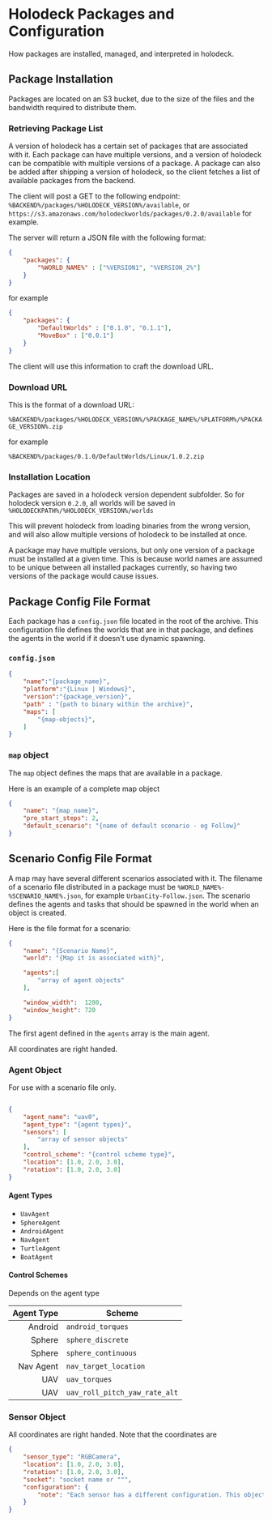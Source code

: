 # Holodeck Packages and Configuration
How packages are installed, managed, and interpreted in holodeck.

## Package Installation

Packages are located on an S3 bucket, due to the size of the files and the 
bandwidth required to distribute them. 

### Retrieving Package List
A version of holodeck has a certain set of packages that are associated with it. 
Each package can have multiple versions, and a version of holodeck can be 
compatible with multiple versions of a package. A package can also be added
after shipping a version of holodeck, so the client fetches a list of available
packages from the backend.

The client will post a GET to the following endpoint:
`%BACKEND%/packages/%HOLODECK_VERSION%/available`, or
`https://s3.amazonaws.com/holodeckworlds/packages/0.2.0/available` for example.

The server will return a JSON file with the following format:

```json
{
    "packages": {
        "%WORLD_NAME%" : ["%VERSION1", "%VERSION_2%"]
    }
}
```

for example

```json
{
    "packages": {
        "DefaultWorlds" : ["0.1.0", "0.1.1"],
        "MoveBox" : ["0.0.1"]
    }
}
```

The client will use this information to craft the download URL.

### Download URL

This is the format of a download URL:

`%BACKEND%/packages/%HOLODECK_VERSION%/%PACKAGE_NAME%/%PLATFORM%/%PACKAGE_VERSION%.zip`

for example

`%BACKEND%/packages/0.1.0/DefaultWorlds/Linux/1.0.2.zip`

### Installation Location

Packages are saved in a holodeck version dependent subfolder. So for holodeck 
version `0.2.0`, all worlds will be saved in
`%HOLODECKPATH%/%HOLODECK_VERSION%/worlds`

This will prevent holodeck from loading binaries from the wrong version, and 
will also allow multiple versions of holodeck to be installed at once.

A package may have multiple versions, but only one version of a package must 
be installed at a given time. This is because world names are assumed to be
unique between all installed packages currently, so having two versions of 
the package would cause issues.

## Package Config File Format

Each package has a `config.json` file located in the root of the archive. This 
configuration file defines the worlds that are in that package, and defines the
 agents in the world if it doesn't use dynamic spawning.

### `config.json`
```json
{  
    "name":"{package_name}",
    "platform":"{Linux | Windows}",
    "version":"{package_version}",
    "path" : "{path to binary within the archive}",
    "maps": [  
        "{map-objects}",
    ]
}
```

### `map` object
The `map` object defines the maps that are available in a package. 

Here is an example of a complete map object

```json
{  
    "name": "{map_name}",
    "pre_start_steps": 2,
    "default_scenario": "{name of default scenario - eg Follow}"
}
```

## Scenario Config File Format

A map may have several different scenarios associated with it. The filename of 
a scenario file distributed in a package must be `%WORLD_NAME%-%SCENARIO_NAME%.json`, 
for example `UrbanCity-Follow.json`. The scenario defines the agents and tasks
 that should be spawned in the world when an object is created.

Here is the file format for a scenario:

```json
{
    "name": "{Scenario Name}",
    "world": "{Map it is associated with}",

    "agents":[
        "array of agent objects"
    ],

    "window_width":  1280,
    "window_height": 720
}
```
The first agent defined in the `agents` array is the main agent.

All coordinates are right handed.
### Agent Object
For use with a scenario file only.

```json

{
    "agent_name": "uav0",
    "agent_type": "{agent types}",
    "sensors": [
        "array of sensor objects"
    ],
    "control_scheme": "{control scheme type}",
    "location": [1.0, 2.0, 3.0],
    "rotation": [1.0, 2.0, 3.0]
}
```

#### Agent Types
 - `UavAgent`
 - `SphereAgent`
 - `AndroidAgent`
 - `NavAgent`
 - `TurtleAgent`
 - `BoatAgent`

#### Control Schemes
Depends on the agent type

| Agent Type | Scheme                        |
|-----------:|-------------------------------|
| Android    | `android_torques`             |
| Sphere     | `sphere_discrete`             |
| Sphere     | `sphere_continuous`           |
| Nav Agent  | `nav_target_location`         |
| UAV        | `uav_torques`                 |
| UAV        | `uav_roll_pitch_yaw_rate_alt` |

### Sensor Object
All coordinates are right handed. Note that the coordinates are 

```json
{
    "sensor_type": "RGBCamera",
    "location": [1.0, 2.0, 3.0],
    "rotation": [1.0, 2.0, 3.0],
    "socket": "socket name or """,
    "configuration": {
        "note": "Each sensor has a different configuration. This object is passed in verbatim to the C++ sensor object"
    }
}
```